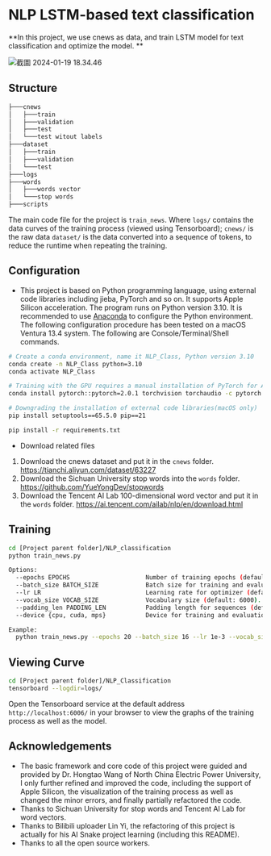 # NLP LSTM-based text classification

**In this project, we use cnews as data, and train LSTM model for text classification and optimize the model. **

![截圖 2024-01-19 18.34.46](https://cdn.jsdelivr.net/gh/Sean652039/pic_bed@main/uPic/%E6%88%AA%E5%9C%96%202024-01-19%2018.34.46.png)



## Structure

```bash
├───cnews
│   ├───train
│   ├───validation
│   ├───test
│   └───test witout labels
├───dataset
│   ├───train
│   ├───validation
│   └───test
├───logs
├───words
│   ├───words vector
│   └───stop words
├───scripts
```

The main code file for the project is `train_news`. Where `logs/` contains the data curves of the training process (viewed using Tensorboard); `cnews/` is the raw data `dataset/` is the data converted into a sequence of tokens, to reduce the runtime when repeating the training.



## Configuration

- This project is based on Python programming language, using external code libraries including jieba, PyTorch and so on. It supports Apple Silicon acceleration. The program runs on Python version 3.10. It is recommended to use [Anaconda](https://www.anaconda.com/) to configure the Python environment. The following configuration procedure has been tested on a macOS Ventura 13.4 system. The following are Console/Terminal/Shell commands.

```bash
# Create a conda environment, name it NLP_Class, Python version 3.10
conda create -n NLP_Class python=3.10
conda activate NLP_Class

# Training with the GPU requires a manual installation of PyTorch for Apple Silicon.
conda install pytorch::pytorch=2.0.1 torchvision torchaudio -c pytorch

# Downgrading the installation of external code libraries(macOS only)
pip install setuptools==65.5.0 pip==21

pip install -r requirements.txt
```

- Download related files

1. Download the cnews dataset and put it in the `cnews` folder. https://tianchi.aliyun.com/dataset/63227
2. Download the Sichuan University stop words into the `words` folder. https://github.com/YueYongDev/stopwords
3. Download the Tencent AI Lab 100-dimensional word vector and put it in the `words` folder. https://ai.tencent.com/ailab/nlp/en/download.html



## Training

```bash
cd [Project parent folder]/NLP_classification
python train_news.py

Options:
  --epochs EPOCHS                     Number of training epochs (default: 20).
  --batch_size BATCH_SIZE             Batch size for training and evaluation (default: 16).
  --lr LR                             Learning rate for optimizer (default: 1e-3).
  --vocab_size VOCAB_SIZE             Vocabulary size (default: 6000).
  --padding_len PADDING_LEN           Padding length for sequences (default: 500).
  --device {cpu, cuda, mps}           Device for training and evaluation (choices: cpu, cuda, mps, default: mps).

Example:
  python train_news.py --epochs 20 --batch_size 16 --lr 1e-3 --vocab_size 6000 --padding_len 500 --device cuda
```



## Viewing Curve

```bash
cd [Project parent folder]/NLP_Classification
tensorboard --logdir=logs/
```

Open the Tensorboard service at the default address `http://localhost:6006/` in your browser to view the graphs of the training process as well as the model.



## Acknowledgements

- The basic framework and core code of this project were guided and provided by Dr. Hongtao Wang of North China Electric Power University, I only further refined and improved the code, including the support of Apple Silicon, the visualization of the training process as well as changed the minor errors, and finally partially refactored the code.
- Thanks to Sichuan University for stop words and Tencent AI Lab for word vectors.
- Thanks to Bilibili uploader Lin Yi, the refactoring of this project is actually for his AI Snake project learning (including this README).
- Thanks to all the open source workers.